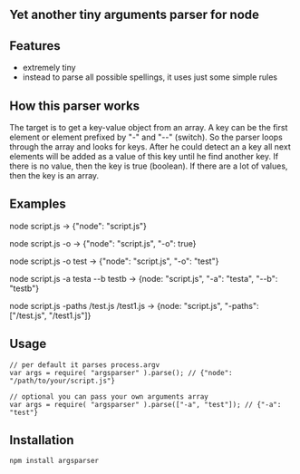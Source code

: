 ## Yet another tiny arguments parser for node

## Features
 * extremely tiny
 * instead to parse all possible spellings, it uses just some simple rules

## How this parser works
The target is to get a key-value object from an array. A key can be the first element or element prefixed by "-" and "--" (switch).
So the parser loops through the array and looks for keys. After he could detect an a key all next elements will be added as a value of this key until he find another key.
If there is no value, then the key is true (boolean). If there are a lot of values, then the key is an array.

## Examples

node script.js -> {"node": "script.js"}

node script.js -o -> {"node": "script.js", "-o": true}

node script.js -o test -> {"node": "script.js", "-o": "test"}

node script.js -a testa --b testb -> {node: "script.js", "-a": "testa", "--b": "testb"}

node script.js -paths /test.js /test1.js -> {node: "script.js", "-paths": ["/test.js", "/test1.js"]}

## Usage

    // per default it parses process.argv
    var args = require( "argsparser" ).parse(); // {"node": "/path/to/your/script.js"}

    // optional you can pass your own arguments array
    var args = require( "argsparser" ).parse(["-a", "test"]); // {"-a": "test"}


## Installation
    npm install argsparser